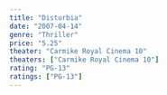 ```yaml
---
title: "Disturbia"
date: "2007-04-14"
genre: "Thriller"
price: "5.25"
theater: "Carmike Royal Cinema 10"
theaters: ["Carmike Royal Cinema 10"]
rating: "PG-13"
ratings: ["PG-13"]
---
```

